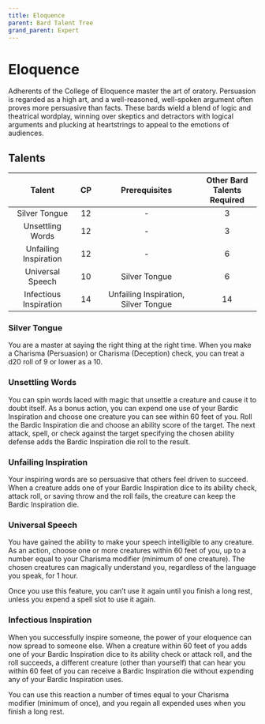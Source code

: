 ```yaml
---
title: Eloquence
parent: Bard Talent Tree
grand_parent: Expert
---
```


# Eloquence
Adherents of the College of Eloquence master the art of oratory. Persuasion is regarded as a high art, and a well-reasoned, well-spoken argument often proves more persuasive than facts. These bards wield a blend of logic and theatrical wordplay, winning over skeptics and detractors with logical arguments and plucking at heartstrings to appeal to the emotions of audiences.

## Talents

| Talent | CP | Prerequisites | Other Bard <br> Talents Required |
|:------:|:--:|:-------------:|:--------------------------------:|
| Silver Tongue | 12 | - | 3 |
| Unsettling Words | 12 | - | 3 |
| Unfailing Inspiration | 12 | - | 6 |
| Universal Speech | 10 | Silver Tongue | 6 |
| Infectious Inspiration | 14 | Unfailing Inspiration, Silver Tongue | 14 |

### Silver Tongue

You are a master at saying the right thing at the right time. When you make a Charisma (Persuasion) or Charisma (Deception) check, you can treat a d20 roll of 9 or lower as a 10.

### Unsettling Words

You can spin words laced with magic that unsettle a creature and cause it to doubt itself. As a bonus action, you can expend one use of your Bardic Inspiration and choose one creature you can see within 60 feet of you. Roll the Bardic Inspiration die and choose an ability score of the target. The next attack, spell, or check against the target specifying the chosen ability defense adds the Bardic Inspiration die roll to the result.

### Unfailing Inspiration

Your inspiring words are so persuasive that others feel driven to succeed. When a creature adds one of your Bardic Inspiration dice to its ability check, attack roll, or saving throw and the roll fails, the creature can keep the Bardic Inspiration die.

### Universal Speech

You have gained the ability to make your speech intelligible to any creature. As an action, choose one or more creatures within 60 feet of you, up to a number equal to your Charisma modifier (minimum of one creature). The chosen creatures can magically understand you, regardless of the language you speak, for 1 hour.

Once you use this feature, you can’t use it again until you finish a long rest, unless you expend a spell slot to use it again.

### Infectious Inspiration

When you successfully inspire someone, the power of your eloquence can now spread to someone else. When a creature within 60 feet of you adds one of your Bardic Inspiration dice to its ability check or attack roll, and the roll succeeds, a different creature (other than yourself) that can hear you within 60 feet of you can receive a Bardic Inspiration die without expending any of your Bardic Inspiration uses.

You can use this reaction a number of times equal to your Charisma modifier (minimum of once), and you regain all expended uses when you finish a long rest.
